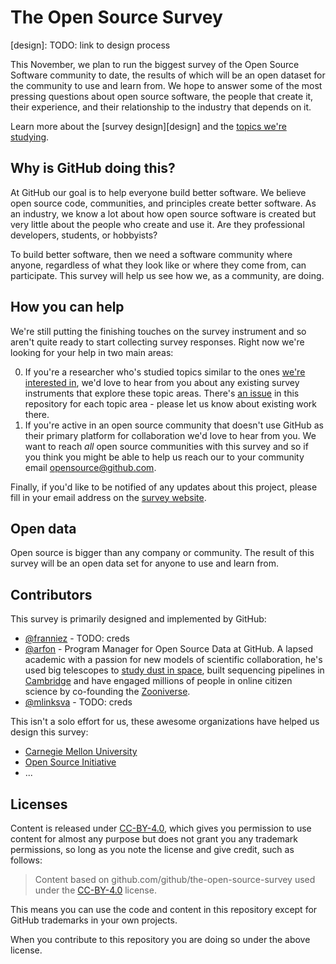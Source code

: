 # The Open Source Survey

[design]: TODO: link to design process

This November, we plan to run the biggest survey of the Open Source Software community to date, the results of which will be an open dataset for the community to use and learn from. We hope to answer some of the most pressing questions about open source software, the people that create it, their experience, and their relationship to the industry that depends on it.

Learn more about the [survey design][design] and the [topics we're studying](https://github.com/github/the-open-source-survey/blob/master/survey-topics.md).

## Why is GitHub doing this?

At GitHub our goal is to help everyone build better software. We believe open source code, communities, and principles create better software. As an industry, we know a lot about how open source software is created but very little about the people who create and use it. Are they professional developers, students, or hobbyists?

To build better software, then we need a software community where anyone, regardless of what they look like or where they come from, can participate. This survey will help us see how we, as a community, are doing.

## How you can help

We're still putting the finishing touches on the survey instrument and so aren't quite ready to start collecting survey responses. Right now we're looking for your help in two main areas:

0. If you're a researcher who's studied topics similar to the ones [we're interested in](https://github.com/github/the-open-source-survey/blob/master/survey-topics.md), we'd love to hear from you about any existing survey instruments that explore these topic areas. There's [an issue](https://github.com/github/the-open-source-survey/issues?q=is%3Aopen+is%3Aissue+label%3A%22help+wanted%22) in this repository for each topic area - please let us know about existing work there.
0. If you're active in an open source community that doesn't use GitHub as their primary platform for collaboration we'd love to hear from you. We want to reach _all_ open source communities with this survey and so if you think you might be able to help us reach our to your community email opensource@github.com.

Finally, if you'd like to be notified of any updates about this project, please fill in your email address on the [survey website](http://opensourcesurvey.org).

## Open data

Open source is bigger than any company or community. The result of this survey will be an open data set for anyone to use and learn from.

## Contributors

This survey is primarily designed and implemented by GitHub:

- [@franniez](https://github.com/franniez) - TODO: creds
- [@arfon](https://github.com/arfon) - Program Manager for Open Source Data at GitHub. A lapsed academic with a passion for new models of scientific collaboration, he's used big telescopes to [study dust in space](http://www.arfon.org/thesis), built sequencing pipelines in [Cambridge](http://www.sanger.ac.uk/) and have engaged millions of people in online citizen science by co-founding the [Zooniverse](http://zooniverse.org).
- [@mlinksva](https://github.com/mlinksva) - TODO: creds

This isn't a solo effort for us, these awesome organizations have helped us design this survey:

- [Carnegie Mellon University](http://www.cmu.edu/)
- [Open Source Initiative](https://opensource.org/)
- ...

## Licenses

Content is released under [CC-BY-4.0](https://creativecommons.org/licenses/by/4.0/), which gives you permission to use content for almost any purpose but does not grant you any trademark permissions, so long as you note the license and give credit, such as follows:

> Content based on github.com/github/the-open-source-survey used under the [CC-BY-4.0](https://creativecommons.org/licenses/by/4.0/) license.

This means you can use the code and content in this repository except for GitHub trademarks in your own projects.

When you contribute to this repository you are doing so under the above license.

